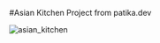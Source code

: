 #Asian Kitchen Project from patika.dev

![asian_kitchen](https://user-images.githubusercontent.com/99825584/170863210-7d2ea6d1-08c4-4c34-addd-5b0691408be2.gif)
